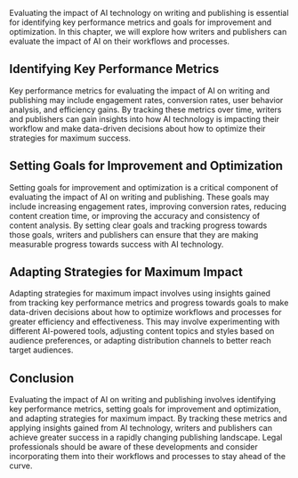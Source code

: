 
Evaluating the impact of AI technology on writing and publishing is essential for identifying key performance metrics and goals for improvement and optimization. In this chapter, we will explore how writers and publishers can evaluate the impact of AI on their workflows and processes.

Identifying Key Performance Metrics
-----------------------------------

Key performance metrics for evaluating the impact of AI on writing and publishing may include engagement rates, conversion rates, user behavior analysis, and efficiency gains. By tracking these metrics over time, writers and publishers can gain insights into how AI technology is impacting their workflow and make data-driven decisions about how to optimize their strategies for maximum success.

Setting Goals for Improvement and Optimization
----------------------------------------------

Setting goals for improvement and optimization is a critical component of evaluating the impact of AI on writing and publishing. These goals may include increasing engagement rates, improving conversion rates, reducing content creation time, or improving the accuracy and consistency of content analysis. By setting clear goals and tracking progress towards those goals, writers and publishers can ensure that they are making measurable progress towards success with AI technology.

Adapting Strategies for Maximum Impact
--------------------------------------

Adapting strategies for maximum impact involves using insights gained from tracking key performance metrics and progress towards goals to make data-driven decisions about how to optimize workflows and processes for greater efficiency and effectiveness. This may involve experimenting with different AI-powered tools, adjusting content topics and styles based on audience preferences, or adapting distribution channels to better reach target audiences.

Conclusion
----------

Evaluating the impact of AI on writing and publishing involves identifying key performance metrics, setting goals for improvement and optimization, and adapting strategies for maximum impact. By tracking these metrics and applying insights gained from AI technology, writers and publishers can achieve greater success in a rapidly changing publishing landscape. Legal professionals should be aware of these developments and consider incorporating them into their workflows and processes to stay ahead of the curve.
